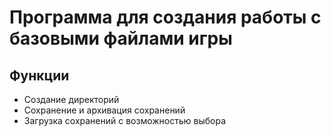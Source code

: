 # Программа для создания работы с базовыми файлами игры

## Функции
* Создание директорий
* Сохранение и архивация сохранений
* Загрузка сохранений с возможностью выбора
